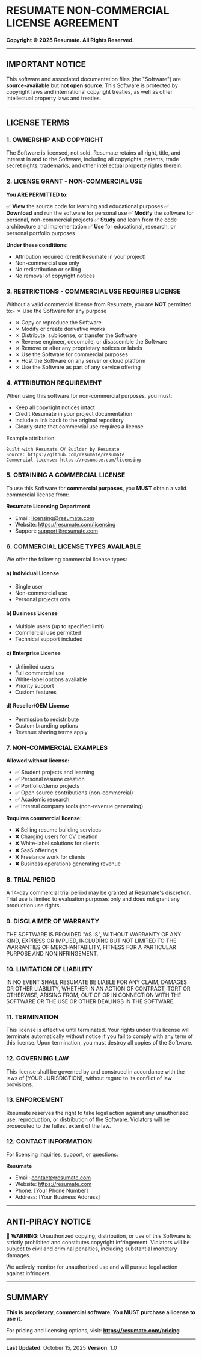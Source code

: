 # RESUMATE NON-COMMERCIAL LICENSE AGREEMENT

**Copyright © 2025 Resumate. All Rights Reserved.**

---

## IMPORTANT NOTICE

This software and associated documentation files (the "Software") are **source-available** but **not open source**. This Software is protected by copyright laws and international copyright treaties, as well as other intellectual property laws and treaties.

---

## LICENSE TERMS

### 1. OWNERSHIP AND COPYRIGHT

The Software is licensed, not sold. Resumate retains all right, title, and interest in and to the Software, including all copyrights, patents, trade secret rights, trademarks, and other intellectual property rights therein.

### 2. LICENSE GRANT - NON-COMMERCIAL USE

**You ARE PERMITTED to:**

✅ **View** the source code for learning and educational purposes
✅ **Download** and run the software for personal use
✅ **Modify** the software for personal, non-commercial projects
✅ **Study** and learn from the code architecture and implementation
✅ **Use** for educational, research, or personal portfolio purposes

**Under these conditions:**

- Attribution required (credit Resumate in your project)
- Non-commercial use only
- No redistribution or selling
- No removal of copyright notices

### 3. RESTRICTIONS - COMMERCIAL USE REQUIRES LICENSE

Without a valid commercial license from Resumate, you are **NOT** permitted to:- ✗ Use the Software for any purpose

- ✗ Copy or reproduce the Software
- ✗ Modify or create derivative works
- ✗ Distribute, sublicense, or transfer the Software
- ✗ Reverse engineer, decompile, or disassemble the Software
- ✗ Remove or alter any proprietary notices or labels
- ✗ Use the Software for commercial purposes
- ✗ Host the Software on any server or cloud platform
- ✗ Use the Software as part of any service offering

### 4. ATTRIBUTION REQUIREMENT

When using this software for non-commercial purposes, you must:

- Keep all copyright notices intact
- Credit Resumate in your project documentation
- Include a link back to the original repository
- Clearly state that commercial use requires a license

Example attribution:

```
Built with Resumate CV Builder by Resumate
Source: https://github.com/resumate/resumate
Commercial license: https://resumate.com/licensing
```

### 5. OBTAINING A COMMERCIAL LICENSE

To use this Software for **commercial purposes**, you **MUST** obtain a valid commercial license from:

**Resumate Licensing Department**

- Email: licensing@resumate.com
- Website: https://resumate.com/licensing
- Support: support@resumate.com

### 6. COMMERCIAL LICENSE TYPES AVAILABLE

We offer the following commercial license types:

#### a) Individual License

- Single user
- Non-commercial use
- Personal projects only

#### b) Business License

- Multiple users (up to specified limit)
- Commercial use permitted
- Technical support included

#### c) Enterprise License

- Unlimited users
- Full commercial use
- White-label options available
- Priority support
- Custom features

#### d) Reseller/OEM License

- Permission to redistribute
- Custom branding options
- Revenue sharing terms apply

### 7. NON-COMMERCIAL EXAMPLES

**Allowed without license:**

- ✅ Student projects and learning
- ✅ Personal resume creation
- ✅ Portfolio/demo projects
- ✅ Open source contributions (non-commercial)
- ✅ Academic research
- ✅ Internal company tools (non-revenue generating)

**Requires commercial license:**

- ❌ Selling resume building services
- ❌ Charging users for CV creation
- ❌ White-label solutions for clients
- ❌ SaaS offerings
- ❌ Freelance work for clients
- ❌ Business operations generating revenue

### 8. TRIAL PERIOD

A 14-day commercial trial period may be granted at Resumate's discretion. Trial use is limited to evaluation purposes only and does not grant any production use rights.

### 9. DISCLAIMER OF WARRANTY

THE SOFTWARE IS PROVIDED "AS IS", WITHOUT WARRANTY OF ANY KIND, EXPRESS OR IMPLIED, INCLUDING BUT NOT LIMITED TO THE WARRANTIES OF MERCHANTABILITY, FITNESS FOR A PARTICULAR PURPOSE AND NONINFRINGEMENT.

### 10. LIMITATION OF LIABILITY

IN NO EVENT SHALL RESUMATE BE LIABLE FOR ANY CLAIM, DAMAGES OR OTHER LIABILITY, WHETHER IN AN ACTION OF CONTRACT, TORT OR OTHERWISE, ARISING FROM, OUT OF OR IN CONNECTION WITH THE SOFTWARE OR THE USE OR OTHER DEALINGS IN THE SOFTWARE.

### 11. TERMINATION

This license is effective until terminated. Your rights under this license will terminate automatically without notice if you fail to comply with any term of this license. Upon termination, you must destroy all copies of the Software.

### 12. GOVERNING LAW

This license shall be governed by and construed in accordance with the laws of [YOUR JURISDICTION], without regard to its conflict of law provisions.

### 13. ENFORCEMENT

Resumate reserves the right to take legal action against any unauthorized use, reproduction, or distribution of the Software. Violators will be prosecuted to the fullest extent of the law.

### 12. CONTACT INFORMATION

For licensing inquiries, support, or questions:

**Resumate**

- Email: contact@resumate.com
- Website: https://resumate.com
- Phone: [Your Phone Number]
- Address: [Your Business Address]

---

## ANTI-PIRACY NOTICE

🚨 **WARNING**: Unauthorized copying, distribution, or use of this Software is strictly prohibited and constitutes copyright infringement. Violators will be subject to civil and criminal penalties, including substantial monetary damages.

We actively monitor for unauthorized use and will pursue legal action against infringers.

---

## SUMMARY

**This is proprietary, commercial software. You MUST purchase a license to use it.**

For pricing and licensing options, visit: **https://resumate.com/pricing**

---

**Last Updated**: October 15, 2025
**Version**: 1.0
